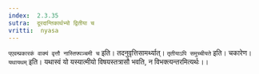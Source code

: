 ```yaml
---
index:  2.3.35
sutra:  दूरदान्तिकार्थभ्यो द्वितीया च
vritti:  nyasa
---
```


`प्एवम्प्रकारकं वाक्यं वृत्तौ नास्तिफ्पञ्चमी च` इति। तदनुवृत्तिसामर्थ्यात्। `तृतीयाऽपि समुच्चीयते` इति। चकारेण। `यथायथम्` इति। यथास्वं यो यस्यात्मीयो विषयस्तत्रासौ भवति, न विभक्त्यन्तरमित्यर्थः।।


